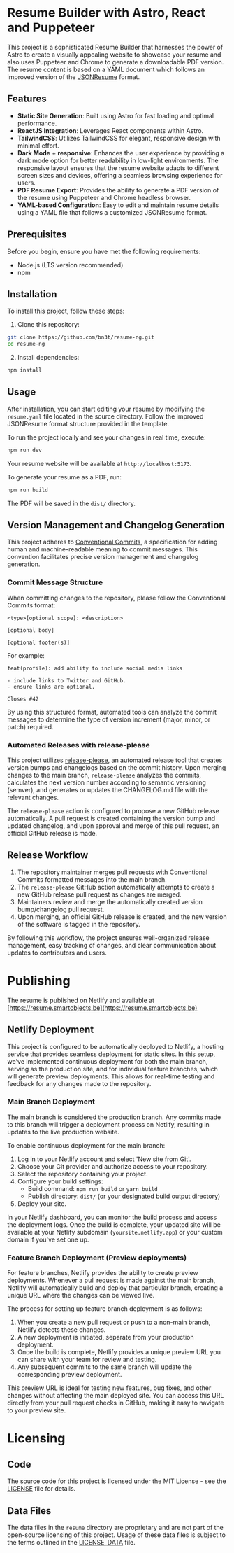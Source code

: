 # Resume Builder with Astro, React and Puppeteer

This project is a sophisticated Resume Builder that harnesses the power of Astro to create a visually appealing website to showcase your resume and also uses Puppeteer and Chrome to generate a downloadable PDF version. The resume content is based on a YAML document which follows an improved version of the [JSONResume](https://jsonresume.org/) format.

## Features

- **Static Site Generation**: Built using Astro for fast loading and optimal performance.
- **ReactJS Integration**: Leverages React components within Astro.
- **TailwindCSS**: Utilizes TailwindCSS for elegant, responsive design with minimal effort.
- **Dark Mode** + **responsive**: Enhances the user experience by providing a dark mode option for better readability in low-light environments. The responsive layout ensures that the resume website adapts to different screen sizes and devices, offering a seamless browsing experience for users.
- **PDF Resume Export**: Provides the ability to generate a PDF version of the resume using Puppeteer and Chrome headless browser.
- **YAML-based Configuration**: Easy to edit and maintain resume details using a YAML file that follows a customized JSONResume format.

## Prerequisites

Before you begin, ensure you have met the following requirements:

- Node.js (LTS version recommended)
- npm

## Installation

To install this project, follow these steps:

1. Clone this repository:

```bash
git clone https://github.com/bn3t/resume-ng.git
cd resume-ng
```

2. Install dependencies:

```bash
npm install
```

## Usage

After installation, you can start editing your resume by modifying the `resume.yaml` file located in the source directory. Follow the improved JSONResume format structure provided in the template.

To run the project locally and see your changes in real time, execute:

```bash
npm run dev
```

Your resume website will be available at `http://localhost:5173`.

To generate your resume as a PDF, run:

```bash
npm run build
```

The PDF will be saved in the `dist/` directory.

## Version Management and Changelog Generation

This project adheres to [Conventional Commits](https://www.conventionalcommits.org), a specification for adding human and machine-readable meaning to commit messages. This convention facilitates precise version management and changelog generation.

### Commit Message Structure

When committing changes to the repository, please follow the Conventional Commits format:

```plaintext
<type>[optional scope]: <description>

[optional body]

[optional footer(s)]
```

For example:

```plaintext
feat(profile): add ability to include social media links

- include links to Twitter and GitHub.
- ensure links are optional.

Closes #42
```

By using this structured format, automated tools can analyze the commit messages to determine the type of version increment (major, minor, or patch) required.

### Automated Releases with release-please

This project utilizes [release-please](https://github.com/google-github-actions/release-please-action), an automated release tool that creates version bumps and changelogs based on the commit history. Upon merging changes to the main branch, `release-please` analyzes the commits, calculates the next version number according to semantic versioning (semver), and generates or updates the CHANGELOG.md file with the relevant changes.

The `release-please` action is configured to propose a new GitHub release automatically. A pull request is created containing the version bump and updated changelog, and upon approval and merge of this pull request, an official GitHub release is made.

## Release Workflow

1. The repository maintainer merges pull requests with Conventional Commits formatted messages into the main branch.
2. The `release-please` GitHub action automatically attempts to create a new GitHub release pull request as changes are merged.
3. Maintainers review and merge the automatically created version bump/changelog pull request.
4. Upon merging, an official GitHub release is created, and the new version of the software is tagged in the repository.

By following this workflow, the project ensures well-organized release management, easy tracking of changes, and clear communication about updates to contributors and users.

# Publishing

The resume is published on Netlify and available at
[https://resume.smartobjects.be](https://resume.smartobjects.be)

## Netlify Deployment

This project is configured to be automatically deployed to Netlify, a hosting service that provides seamless deployment for static sites. In this setup, we've implemented continuous deployment for both the main branch, serving as the production site, and for individual feature branches, which will generate preview deployments. This allows for real-time testing and feedback for any changes made to the repository.

### Main Branch Deployment

The main branch is considered the production branch. Any commits made to this branch will trigger a deployment process on Netlify, resulting in updates to the live production website.

To enable continuous deployment for the main branch:

1. Log in to your Netlify account and select 'New site from Git'.
2. Choose your Git provider and authorize access to your repository.
3. Select the repository containing your project.
4. Configure your build settings:
   - Build command: `npm run build` or `yarn build`
   - Publish directory: `dist/` (or your designated build output directory)
5. Deploy your site.

In your Netlify dashboard, you can monitor the build process and access the deployment logs. Once the build is complete, your updated site will be available at your Netlify subdomain (`yoursite.netlify.app`) or your custom domain if you've set one up.

### Feature Branch Deployment (Preview deployments)

For feature branches, Netlify provides the ability to create preview deployments. Whenever a pull request is made against the main branch, Netlify will automatically build and deploy that particular branch, creating a unique URL where the changes can be viewed live.

The process for setting up feature branch deployment is as follows:

1. When you create a new pull request or push to a non-main branch, Netlify detects these changes.
2. A new deployment is initiated, separate from your production deployment.
3. Once the build is complete, Netlify provides a unique preview URL you can share with your team for review and testing.
4. Any subsequent commits to the same branch will update the corresponding preview deployment.

This preview URL is ideal for testing new features, bug fixes, and other changes without affecting the main deployed site. You can access this URL directly from your pull request checks in GitHub, making it easy to navigate to your preview site.

# Licensing

## Code

The source code for this project is licensed under the MIT License - see the [LICENSE](LICENSE) file for details.

## Data Files

The data files in the `resume` directory are proprietary and are not part of the open-source licensing
of this project. Usage of these data files is subject to the terms outlined in the
[LICENSE_DATA](resume/LICENSE_DATA) file.
